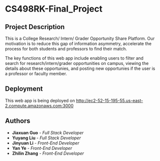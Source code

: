 # CS498RK-Final_Project

## Project Description

This is a College Research/ Intern/ Grader Opportunity Share Platform. Our motivation is to reduce this gap of information asymmetry, accelerate the process for both students and professors to find their match. 

The key functions of this web app include enabling users to filter and search for research/intern/grader opportunities on campus, viewing the details about these opportunies, and posting new opportunies if the user is a professor or faculty member.


## Deployment

This web app is being deployed on http://ec2-52-15-195-55.us-east-2.compute.amazonaws.com:3000

## Authors

* **Jiaxuan Guo**  - *Full Stack Developer* 
* **Yuyang Liu**  - *Full Stack Developer* 
* **Jinyuan Li**  - *Front-End Developer* 
* **Yan Ye**  - *Front-End Developer* 
* **Zhilin Zhang**  - *Front-End Developer* 

